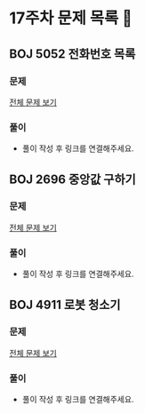 # 17주차 문제 목록 📝

## BOJ 5052 전화번호 목록
### 문제
[전체 문제 보기](https://www.acmicpc.net/problem/5052)
### 풀이
- 풀이 작성 후 링크를 연결해주세요.

## BOJ 2696 중앙값 구하기 
### 문제
[전체 문제 보기](https://www.acmicpc.net/problem/2696)
### 풀이
- 풀이 작성 후 링크를 연결해주세요.

## BOJ 4911 로봇 청소기  
### 문제
[전체 문제 보기](https://www.acmicpc.net/problem/4911)
### 풀이
- 풀이 작성 후 링크를 연결해주세요.
